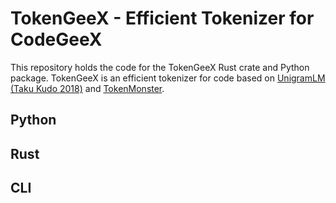 # TokenGeeX - Efficient Tokenizer for CodeGeeX

This repository holds the code for the TokenGeeX Rust crate and Python package. TokenGeeX is an efficient tokenizer for code based on [UnigramLM (Taku Kudo 2018)](https://arxiv.org/abs/1804.10959) and [TokenMonster](https://github.com/alasdairforsythe/tokenmonster).

## Python

<!-- TODO -->

## Rust

<!-- TODO -->

## CLI

<!-- TODO -->
